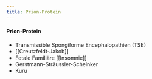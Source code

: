 ```yaml
---
title: Prion-Protein
---
```

#### Prion-Protein
- Transmissible Spongiforme Encephalopathien (TSE)
- [[Creutzfeldt-Jakob]]
- Fetale Familiäre [[Insomnie]]
- Gerstmann-Sträussler-Scheinker
- Kuru